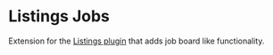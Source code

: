 # Listings Jobs

Extension for the [Listings plugin](https://github.com/TheLookandFeel/listings) that adds job board like functionality.